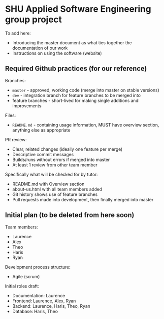 # SHU Applied Software Engineering group project
To add here:
* Introducing the master document as what ties together the documentation of our work
* Instructions on using the software (website)

## Required Github practices (for our reference)
Branches:
* `master` - approved, working code (merge into master on stable versions)
* `dev` - integration branch for feature branches to be merged into
* feature branches - short-lived for making single additions and improvements

Files:
* `README.md` - containing usage information, MUST have overview section, anything else as appropriate

PR review:
* Clear, related changes (ideally one feature per merge)
* Descriptive commit messages
* Builds/runs without errors if merged into master
* At least 1 review from other team member

Specifically what will be checked for by tutor:
* README.md with Overview section
* about-us.html with all team members added
* Git history shows use of feature branches
* Pull requests made into development, then finally merged into master

## Initial plan (to be deleted from here soon)
Team members:
* Laurence
* Alex
* Theo
* Haris
* Ryan

Development process structure:
* Agile (scrum)

Initial roles draft:
* Documentation: Laurence
* Frontend: Laurence, Alex, Ryan
* Backend: Laurence, Haris, Theo, Ryan
* Database: Haris, Theo
